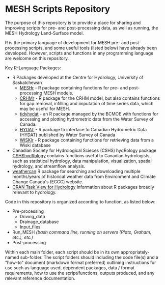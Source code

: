 # MESH Scripts Repository

The purpose of this repository is to provide a place for sharing and improving scripts for pre- and post-processing data, as well as running, the MESH Hydrology Land-Surface model.

R is the primary language of development for MESH pre- and post-processing scripts, and some useful tools (listed below) have already been developed. However, scripts and functions in any programming language are welcome on this repository.

Key R-Language Packages:
- R Packages developed at the Centre for Hydrology, University of Saskatchewan
  - [MESHr](https://github.com/CentreForHydrology/MESHr) - R package containing functions for pre- and post- processing MESH models.
  - [CRHMr](https://github.com/CentreForHydrology/CRHMr) - R package for the CRHM model, but also contains functions for gap removal, infilling and imputation of time series data, which may be useful for MESH.
  - [tidyhydat](https://github.com/ropensci/tidyhydat) - an R package managed by the BCMOE with functions for accessing and plotting hydrometric data from the Water Survey of Canada.
  - [HYDAT](https://github.com/CentreForHydrology/HYDAT) - R package to interface to Canadian Hydrometric Data (HYDAT) published by Water Survey of Canada  
  - [WISKIr](https://github.com/CentreForHydrology/WISKIr) - R package containing functions for retrieving data from a Wiski database
- Canadian Society for Hydrological Scieces (CSHS) hydRology package [CSHShydRology](https://github.com/CSHS-CWRA/CSHShydRology) contains functions useful to Canadian hydrologists, such as statistical hydrology, data manipulation, visualization, spatial hydrology, and streamflow analysis.
- [weathercan](https://github.com/ropensci/weathercan) R package for searching and downloading multiple months/years of historical weather data from Environment and Climate Change Canada's (ECCC) website.
- [CRAN Task View for Hydrology](https://cran.r-project.org/web/views/Hydrology.html) Information about R packages broadly relevant to hydrology.

Code in this repository is organized according to function, as listed below:

- Pre-processing
  - Driving_data
  - Drainage_database
  - Input_files
- Run_MESH *(bash command line, running on servers (Plato, Graham, etc.), etc.)*
- Post-processing

Within each main folder, each script should be in its own appropriately-named sub-folder. The script folders should including the code file(s) and a "how-to" document (markdown format preferred) outlining instructions for use such as language used, dependent packages, data / format requirements, how to use the script/functions, outputs produced, and any relevant reference documentation.
